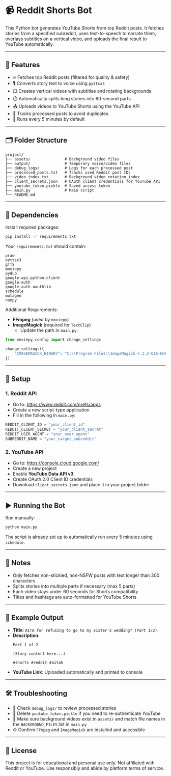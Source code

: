 # 📹 Reddit Shorts Bot

This Python bot generates YouTube Shorts from top Reddit posts. It fetches stories from a specified subreddit, uses text-to-speech to narrate them, overlays subtitles on a vertical video, and uploads the final result to YouTube automatically.

---

## 🚀 Features

- 🔥 Fetches top Reddit posts (filtered for quality & safety)
- 🎙️ Converts story text to voice using `pyttsx3`
- 🎞️ Creates vertical videos with subtitles and rotating backgrounds
- ⏱️ Automatically splits long stories into 60-second parts
- 📤 Uploads videos to YouTube Shorts using the YouTube API
- 🧠 Tracks processed posts to avoid duplicates
- 📅 Runs every 5 minutes by default

---

## 🗂️ Folder Structure

```
project/
├── assets/               # Background video files
├── output/               # Temporary voice/video files
├── debug_logs/           # Logs for each processed post
├── processed_posts.txt   # Tracks used Reddit post IDs
├── video_index.txt       # Background video rotation index
├── client_secrets.json   # OAuth client credentials for YouTube API
├── youtube_token.pickle  # Saved access token
├── main.py               # Main script
└── README.md
```

---

## 🧰 Dependencies

Install required packages:

```bash
pip install -r requirements.txt
```

Your `requirements.txt` should contain:

```
praw
pyttsx3
gTTS
moviepy
pydub
google-api-python-client
google-auth
google-auth-oauthlib
schedule
mutagen
numpy
```

Additional Requirements:

- **FFmpeg** (used by `moviepy`)
- **ImageMagick** (required for `TextClip`)
  - Update the path in `main.py`:

```python
from moviepy.config import change_settings

change_settings({
    "IMAGEMAGICK_BINARY": "C:\\Program Files\\ImageMagick-7.1.2-Q16-HDRI\\magick.exe"
})
```

---

## 🔧 Setup

### 1. Reddit API

- Go to: https://www.reddit.com/prefs/apps
- Create a new script-type application
- Fill in the following in `main.py`:

```python
REDDIT_CLIENT_ID = "your_client_id"
REDDIT_CLIENT_SECRET = "your_client_secret"
REDDIT_USER_AGENT = "your_user_agent"
SUBREDDIT_NAME = "your_target_subreddit"
```

### 2. YouTube API

- Go to: https://console.cloud.google.com/
- Create a new project
- Enable **YouTube Data API v3**
- Create OAuth 2.0 Client ID credentials
- Download `client_secrets.json` and place it in your project folder

---

## ▶️ Running the Bot

Run manually:

```bash
python main.py
```

The script is already set up to automatically run every 5 minutes using `schedule`.

---

## 📝 Notes

- Only fetches non-stickied, non-NSFW posts with text longer than 300 characters
- Splits stories into multiple parts if necessary (max 5 parts)
- Each video stays under 60 seconds for Shorts compatibility
- Titles and hashtags are auto-formatted for YouTube Shorts

---

## 📌 Example Output

- **Title**: `AITA for refusing to go to my sister's wedding? (Part 1/2)`
- **Description**:
  ```
  Part 1 of 2
  
  [Story content here...]
  
  #shorts #reddit #aitah
  ```
- **YouTube Link**: Uploaded automatically and printed to console

---

## 🛠️ Troubleshooting

- 🧪 Check `debug_logs/` to review processed stories
- 🧼 Delete `youtube_token.pickle` if you need to re-authenticate YouTube
- 🔁 Make sure background videos exist in `assets/` and match file names in the `BACKGROUND_FILES` list in `main.py`
- ⚙️ Confirm `FFmpeg` and `ImageMagick` are installed and accessible

---

## 📜 License

This project is for educational and personal use only. Not affiliated with Reddit or YouTube. Use responsibly and abide by platform terms of service.
